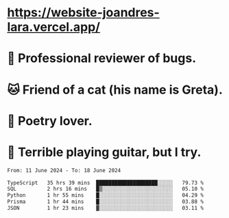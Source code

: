 # https://website-joandres-lara.vercel.app/
# 🐛 Professional reviewer of bugs.
# 🐱 Friend of a cat (his name is Greta).
# 📜 Poetry lover.
# 🎸 Terrible playing guitar, but I try.

<!--START_SECTION:waka-->

```txt
From: 11 June 2024 - To: 18 June 2024

TypeScript   35 hrs 39 mins  ████████████████████░░░░░   79.73 %
SQL          2 hrs 16 mins   █▒░░░░░░░░░░░░░░░░░░░░░░░   05.10 %
Python       1 hr 55 mins    █░░░░░░░░░░░░░░░░░░░░░░░░   04.29 %
Prisma       1 hr 44 mins    █░░░░░░░░░░░░░░░░░░░░░░░░   03.88 %
JSON         1 hr 23 mins    ▓░░░░░░░░░░░░░░░░░░░░░░░░   03.11 %
```

<!--END_SECTION:waka-->
